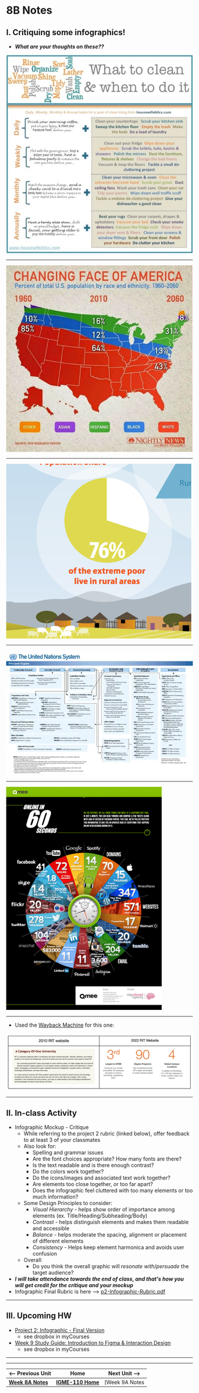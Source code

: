 # 8B Notes

## I. Critiquing some infographics!

- ***What are your thoughts on these??***

![screenshot](../_images/info-1.png)

---

![screenshot](../_images/info-2.png)

---

![screenshot](../_images/info-3.png)

---

![screenshot](../_images/info-4.png)

---

![screenshot](../_images/info-5.png)


---

-  Used the [Wayback Machine](https://web.archive.org/web/20100101000000*/https://www.rit.edu/) for this one:

![screenshot](../_images/info-6.png)

---

## II. In-class Activity
- Infographic Mockup - Critique
  - While referring to the project 2 rubric (linked below), offer feedback to at least 3 of your classmates
  - Also look for:
    - Spelling and grammar issues
    - Are the font choices appropriate? How many fonts are there?
    - Is the text readable and is there enough contrast?
    - Do the colors work together?
    - Do the icons/images and associated text work together?
    - Are elements too close together, or too far apart?
    - Does the infographic feel cluttered with too many elements or too much information?
   - Some Design Principles to consider:
     - *Visual Hierarchy* - helps show order of importance among elements (ex. Title/Heading/Subheading/Body)
     - *Contrast* - helps distinguish elements and makes them readable and accessible
     - *Balance* - helps moderate the spacing, alignment or placement of different elements
     - *Consistency* - Helps keep element harmonica and avoids user confusion
  - Overall:
    - Do you think the overall graphic will *resonate with*/*persuade* the target audience?
- ***I will take attendance towards the end of class, and that's how you will get credit for the critique and your mockup***
- Infographic Final Rubric is here --> [p2-Infographic-Rubric.pdf](../_files/p2-Infographic-Rubric.pdf)


--- 

## III. Upcoming HW

- [Project 2: Infographic - Final Version](../documents/p2-final.md)
  - see dropbox in myCourses
- [Week 9 Study Guide: Introduction to Figma & Interaction Design](https://docs.google.com/document/d/1nlwsaJXJozfZu4VocByOHxetIghnsTwGtABZgRNFOCc/edit?usp=sharing)
  - see dropbox in myCourses


---
---

| <-- Previous Unit | Home | Next Unit -->
| --- | --- | --- 
|   [**Week 8A Notes**](8A.md)  |  [**IGME-110 Home**](../) | [Week 9A Notes
